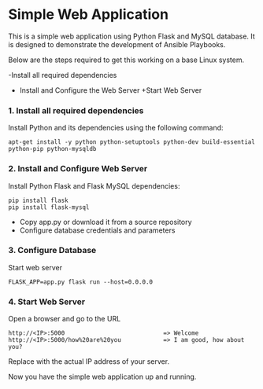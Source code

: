 # Simple Web Application

This is a simple web application using Python Flask and MySQL database. It is designed to demonstrate the development of Ansible Playbooks.

Below are the steps required to get this working on a base Linux system.

-Install all required dependencies
* Install and Configure the Web Server
+Start Web Server

### 1. Install all required dependencies
Install Python and its dependencies using the following command:
```
apt-get install -y python python-setuptools python-dev build-essential python-pip python-mysqldb
```

### 2. Install and Configure Web Server
Install Python Flask and Flask MySQL dependencies:
```
pip install flask
pip install flask-mysql
```
* Copy app.py or download it from a source repository
* Configure database credentials and parameters

### 3. Configure Database
Start web server
```
FLASK_APP=app.py flask run --host=0.0.0.0
```

### 4. Start Web Server
Open a browser and go to the URL
```
http://<IP>:5000                            => Welcome
http://<IP>:5000/how%20are%20you            => I am good, how about you?
```
Replace <IP> with the actual IP address of your server.

Now you have the simple web application up and running. 
